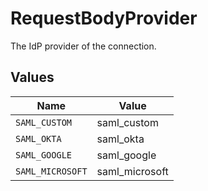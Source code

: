 # RequestBodyProvider

The IdP provider of the connection.


## Values

| Name             | Value            |
| ---------------- | ---------------- |
| `SAML_CUSTOM`    | saml_custom      |
| `SAML_OKTA`      | saml_okta        |
| `SAML_GOOGLE`    | saml_google      |
| `SAML_MICROSOFT` | saml_microsoft   |